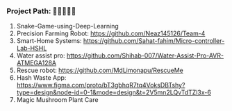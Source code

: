### Project Path: 🔭🌱👋👯🤔

<!--
**Forkan01/Forkan01** is a ✨ _special_ ✨ repository because its `README.md` (this file) appears on your GitHub profile.

Here are some ideas to get you started:

- 🔭 I’m currently working on ...
- 🌱 I’m currently learning ...
- 👯 I’m looking to collaborate on ...
- 🤔 I’m looking for help with ...
- 💬 Ask me about ...
- 📫 How to reach me: ...
- 😄 Pronouns: ...
- ⚡ Fun fact: ...
-->
1. Snake-Game-using-Deep-Learning 
2. Precision Farming Robot: https://github.com/Neaz145126/Team-4
3. Smart-Home Systems:      https://github.com/Sahat-fahim/Micro-controller-Lab-HSHL
4. Water assist pro:        https://github.com/Shihab-007/Water-Assist-Pro-AVR-ATMEGA128A
5. Rescue robot:            https://github.com/MdLimonapu/RescueMe
6. Hash Waste App:          https://www.figma.com/proto/bT3gbhqR7tq4VoksDBTshy?type=design&node-id=0-1&mode=design&t=2V5mn2LQvTdTZl3x-6
7. Magic Mushroom Plant Care
